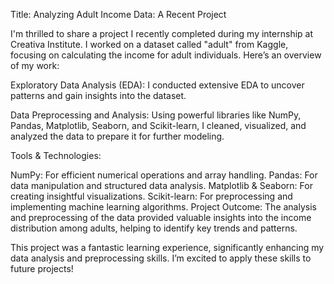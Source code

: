 Title: Analyzing Adult Income Data: A Recent Project

I'm thrilled to share a project I recently completed during my internship at Creativa Institute. I worked on a dataset called "adult" from Kaggle, focusing on calculating the income for adult individuals. Here’s an overview of my work:

Exploratory Data Analysis (EDA): I conducted extensive EDA to uncover patterns and gain insights into the dataset.

Data Preprocessing and Analysis: Using powerful libraries like NumPy, Pandas, Matplotlib, Seaborn, and Scikit-learn, I cleaned, visualized, and analyzed the data to prepare it for further modeling.

Tools & Technologies:

NumPy: For efficient numerical operations and array handling.
Pandas: For data manipulation and structured data analysis.
Matplotlib & Seaborn: For creating insightful visualizations.
Scikit-learn: For preprocessing and implementing machine learning algorithms.
Project Outcome: The analysis and preprocessing of the data provided valuable insights into the income distribution among adults, helping to identify key trends and patterns.


This project was a fantastic learning experience, significantly enhancing my data analysis and preprocessing skills. I’m excited to apply these skills to future projects!

